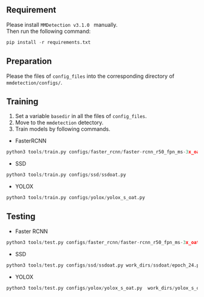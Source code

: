 
## Requirement
Please install ```MMDetection v3.1.0 ``` manually.  
Then run the following command:
```python
pip install -r requirements.txt
```

## Preparation
Please the files of ```config_files``` into the corresponding directory of ```mmdetection/configs/```.

## Training
1. Set a variable ```basedir``` in all the files of ```config_files```.
2. Move to the ```mmdetection``` detectory.
3. Train models by following commands.

- FasterRCNN
```python
python3 tools/train.py configs/faster_rcnn/faster-rcnn_r50_fpn_ms-3x_oat.py
```

- SSD
```python
python3 tools/train.py configs/ssd/ssdoat.py 
```

- YOLOX
```python
python3 tools/train.py configs/yolox/yolox_s_oat.py 
```



## Testing
- Faster RCNN
```python
python3 tools/test.py configs/faster_rcnn/faster-rcnn_r50_fpn_ms-3x_oat.py work_dirs/faster-rcnn_r50_fpn_ms-3x_oat/epoch_24.pth --show-dir results/fasterrcnn
```


- SSD
```python
python3 tools/test.py configs/ssd/ssdoat.py work_dirs/ssdoat/epoch_24.pth --show-dir results/ssd
```

- YOLOX
```python
python3 tools/test.py configs/yolox/yolox_s_oat.py  work_dirs/yolox_s_oat/epoch_100.pth --show-dir results/yolox
```